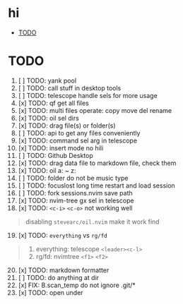 # hi

<!-- toc -->

- [TODO](#todo)

<!-- tocstop -->

# TODO

1. [ ] TODO: yank pool
2. [ ] TODO: call stuff in desktop tools
3. [ ] TODO: telescope handle sels for more usage
4. [x] TODO: qf get all files
5. [x] TODO: multi files operate: copy move del rename
6. [x] TODO: oil sel dirs
7. [x] TODO: drag file(s) or folder(s)
8. [ ] TODO: api to get any files conveniently
9. [x] TODO: command sel arg in telescope
10. [x] TODO: insert mode no hili
11. [ ] TODO: Github Desktop
12. [x] TODO: drag data file to markdown file, check them
13. [x] TODO: oil a: ~ z:
14. [ ] TODO: folder do not be music type
15. [ ] TODO: focuslost long time restart and load session
16. [ ] TODO: fork sessions.nvim save path
17. [x] TODO: nvim-tree gx sel in telescope
18. [x] TODO: `<c-i>` `<c-o>` not working well

> disabling `stevearc/oil.nvim` make it work find

19. [x] TODO: `everything` vs `rg/fd`
>
> 1. everything: telescope `<leader><c-l>`
> 2. rg/fd: nvimtree `<f1>` `<f2>`
>
20. [x] TODO: markdown formatter
21. [ ] TODO: do anything at dir
22. [x] FIX: B.scan_temp do not ignore .git/*
23. [x] TODO: <a-o> open under
